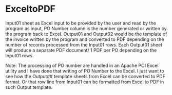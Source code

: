 # ExceltoPDF
Input01 sheet as Excel input to be provided by the user and read by the program as input, PO Number column is the number generated or written by the program back to Excel. 
Output01 and Output02 would be the template of the invoice written by the program and converted to PDF depending on the number of records processed from the Input01 rows.
Each Output01 sheet will produce a separate PDF document/ 1 PDF per PO depending on the Input01 rows.

Note: The processing of PO number are handled in an Apache POI Excel utility and I have done that writing of PO Number to the Excel. I just want to see how the Output## 
template sheets from Excel can be converted to PDF format. Or that row line from Input01 can be formatted from Excel to PDF in such Output template.
